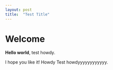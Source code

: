 ```yaml
---
layout: post
title:  "Test Title"
---
```


# Welcome

**Hello world**, test howdy.

I hope you like it! Howdy Test howdyyyyyyyyyyyy.
